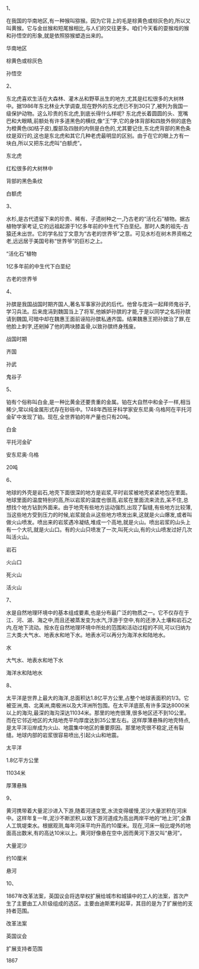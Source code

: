 1、

在我国的华南地区,有一种猴叫猕猴。因为它背上的毛是棕黄色或棕灰色的,所以又叫黄猴。它与金丝猴和短尾猴相比,与人们的交往更多。咱们今天看的耍猴戏的猴和孙悟空的形象,就是依照猕猴塑造出来的。

华南地区

棕黄色或棕灰色

孙悟空

2、

东北虎喜欢生活在大森林、灌木丛和野草丛生的地方,尤其是红松很多的大树林中。据1986年东北林业大学调查,现在野外的东北虎已不到30只了,被列为我国一级保护动物。这么珍贵的东北虎,到底长得什么样呢?      东北虎长着圆圆的头、宽嘴巴和大眼睛,前额处有许多道黑色的横纹,像“王”字,它的身体背部和四肢外侧的底色为橙黄色(如桔子皮),腹部及四肢的内侧是白色的,尤其要记住,东北虎背部的黑色条纹是双行的,这也是东北虎和其它几种老虎最明显的区别。由于在它的眼上方有一块白,所以又把东北虎叫“白额虎”。

东北虎

红松很多的大树林中

背部的黑色条纹

白额虎

3、

水杉,是古代遗留下来的珍贵、稀有、子遗树种之一,乃古老的“活化石”植物。据古植物学家考证,它的远祖起源于1亿多年前的中生代下白垩纪。那时人类的祖先-古猿还未出世。它的学名拉丁文意为“古老的世界爷”之意。可见水杉在树木界资格之老,远远居于美国号称“世界爷”的巨杉之上。

“活化石”植物

1亿多年前的中生代下白垩纪

古老的世界爷



4、

孙膑是我国战国时期齐国人,著名军事家孙武的后代。他曾与庞涓一起拜师鬼谷子,学习兵法。后来庞涓到魏国当上了将军,他嫉妒孙膑的才能,于是以同学之名将孙膑请到魏国,可暗中却在魏惠王面前诬陷孙膑私通齐国。结果魏惠王把孙膑治了罪,在他脸上刺字,还剜掉了他的两块膝盖骨,以致孙膑终身残废。

战国时期

齐国

孙武

鬼谷子

5、

铂有个俗称叫白金,是一种比黄金还要贵重的金属。铂在大自然中和金子一样,相当稀少,常以纯金属形式存在砂砾中。1748年西班牙科学家安东尼奥·乌格阿在平托河金矿中发现了铂。现在,全世界铂的年产量也只有20吨。

白金

平托河金矿

安东尼奥·乌格

20吨



6、

地球的外壳是岩石,地壳下面很深的地方是岩浆,平时岩浆被地壳紧紧地包在里面。地球里面的温度特别的高,所以岩浆的温度也很高,岩浆在里面流来流去,呆不住,总想找个地方钻到外面来。由于地壳有些地方运动强烈,出现了裂缝,有些地方比较薄,当这些地方受到压力的时候,岩浆就会从这些地方喷发出来,这就是火山爆发,或者叫做火山喷发。喷出来的岩浆遇冷凝结,堆成一个高地,就是火山。喷出岩浆的山头上有一个大坑,就是火山口。有的火山只喷发了一次,叫死火山,有的火山喷发过好几次叫活火山。

岩石

火山口

死火山

活火山



7、

水是自然地理环境中的基本组成要素,也是分布最广泛的物质之一。它不仅存在于江、河、湖、海之中,而且还被蒸发变为水汽,浮游于空中,有的还渗入土壤和岩石之内,在地下流动。按水在自然地理环境中所处的范围和活动过程的不同,可以归纳为三大类:大气水、地表水和地下水。地表水可以再分为海洋水和陆地水。

水

大气水、地表水和地下水

海洋水和陆地水



8、

太平洋是世界上最大的海洋,总面积达1.8亿平方公里,占整个地球表面积的1/3。它被亚洲,南、北美洲,南极洲以及大洋洲所包围。在太平洋底部,有许多深达8000米以上的海沟,最深的海沟深达11034米。那里的地売很薄,很多地区还不到10公里。而在它邻近地区的大陆地売平均厚度达到35公里左右。这样厚薄悬殊的地壳特点,是太平洋沿岸成为火山、地震集中地区的重要原因。那里地壳很不稳定,还有裂缝。地球内部的岩浆很容易喷出,引起火山和地震。

太平洋

1.8亿平方公里

11034米

厚薄悬殊



9、

黄河携带着大量泥沙进入下游,随着河道变宽,水流变得缓慢,泥沙大量淤积在河床中。这样年复一年,泥沙不断淤积,以致下游河道成为高出两岸平地的“地上河”,全靠人工筑堤束水。根据观测,每年河床平均升高约10厘米。现在,河床一般比堤外的地面高出数米,有的高达10米以上。黄河好像悬在空中,因而黄河下游又叫“悬河”。

大量泥沙

约10厘米

悬河



10、

1867年改革法案，英国议会将选举权扩展给城市和城镇中的工人的法案，首次产生了主要由工人阶级组成的选区。主要由迪斯累利起草，其目的是为了扩展他的支持者范围。

改革法案

英国议会

扩展支持者范围

1867

